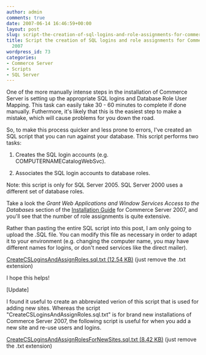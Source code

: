 ```yaml
---
author: admin
comments: true
date: 2007-06-14 16:46:59+00:00
layout: post
slug: script-the-creation-of-sql-logins-and-role-assignments-for-commerce-server-2007
title: Script the creation of SQL logins and role assignments for Commerce Server
  2007
wordpress_id: 73
categories:
- Commerce Server
- Scripts
- SQL Server
---
```


One of the more manually intense steps in the installation of Commerce Server is setting up the appropriate SQL logins and Database Role User Mapping. This task can easily take 30 - 60 minutes to complete if done manually. Futhermore, it's likely that this is the easiest step to make a mistake, which will cause problems for you down the road.




So, to make this process quicker and less prone to errors, I've created an SQL script that you can run against your database. This script performs two tasks:






  1. Creates the SQL login accounts (e.g. COMPUTERNAMECatalogWebSvc).

  2. Associates the SQL login accounts to database roles.



Note: this script is only for SQL Server 2005. SQL Server 2000 uses a different set of database roles.




Take a look the _Grant Web Applications and Window Services Access to the Databases_ section of the [Installation Guide](http://go.microsoft.com/fwlink/?LinkID=57268) for Commerce Server 2007, and you'll see that the number of role assignments is quite extensive.




Rather than pasting the entire SQL script into this post, I am only going to upload the .SQL file. You can modify this file as necessary in order to adapt it to your environment (e.g. changing the computer name, you may have different names for logins, or don't need services like the direct mailer).




[CreateCSLoginsAndAssignRoles.sql.txt (12.54 KB)](http://images.wadewegner.com/wordpress/content/binary/CreateCSLoginsAndAssignRoles.sql.txt) (just remove the .txt extension)




I hope this helps!




[Update]




I found it useful to create an abbreviated verion of this script that is used for adding new sites. Whereas the script "CreateCSLoginsAndAssignRoles.sql.txt" is for brand new installations of Commerce Server 2007, the following script is useful for when you add a new site and re-use users and logins.




[CreateCSLoginsAndAssignRolesForNewSites.sql.txt (8.42 KB)](http://images.wadewegner.com/wordpress/content/binary/CreateCSLoginsAndAssignRolesForNewSites.sql.txt) (just remove the .txt extension)

